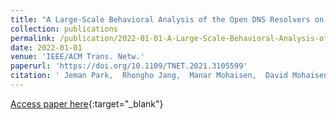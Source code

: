 ```yaml
---
title: "A Large-Scale Behavioral Analysis of the Open DNS Resolvers on the Internet"
collection: publications
permalink: /publication/2022-01-01-A-Large-Scale-Behavioral-Analysis-of-the-Open-DNS-Resolvers-on-the-Internet
date: 2022-01-01
venue: 'IEEE/ACM Trans. Netw.'
paperurl: 'https://doi.org/10.1109/TNET.2021.3105599'
citation: ' Jeman Park,  Rhongho Jang,  Manar Mohaisen,  David Mohaisen, &quot;A Large-Scale Behavioral Analysis of the Open DNS Resolvers on the Internet.&quot; IEEE/ACM Trans. Netw., 2022.'
---
```

[Access paper here](https://doi.org/10.1109/TNET.2021.3105599){:target="_blank"}
